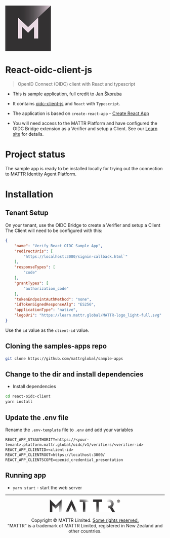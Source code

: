 [![MATTR](../docs/assets/mattr-logo-square.svg)](https://github.com/mattrglobal)

# React-oidc-client-js

> OpenID Connect (OIDC) client with React and typescript

- This is sample application, full credit to [Jan Škoruba](https://github.com/skoruba/react-oidc-client-js)

- It contains [oidc-client-js](https://github.com/IdentityModel/oidc-client-js) and `React` with `Typescript`.

- The application is based on `create-react-app` - [Create React App](https://github.com/facebook/create-react-app)

- You will need access to the MATTR Platform and have configured the OIDC Bridge extension as a Verifier and setup a Client. See our [Learn site](https://learn.mattr.global/tutorials/verify/oidc-bridge/verify-oidc) for details.

# Project status
The sample app is ready to be installed locally for trying out the connection to MATTR Identity Agent Platform.

# Installation

## Tenant Setup
On your tenant, use the OIDC Bridge to create a Verifier and setup a Client
The Client will need to be configured with this:

``` json
{
	"name": "Verify React OIDC Sample App",
	"redirectUris": [
		"https://localhost:3000/signin-callback.html`"
	],
	"responseTypes": [
		"code"
	],
	"grantTypes": [
		"authorization_code"
	],
	"tokenEndpointAuthMethod": "none",
	"idTokenSignedResponseAlg": "ES256",
	"applicationType": "native",
	"logoUri": "https://learn.mattr.global/MATTR-logo_light-full.svg"
}
```

Use the `id` value as the `client-id` value.

## Cloning the samples-apps repo

``` sh
git clone https://github.com/mattrglobal/sample-apps
```

## Change to the dir and install dependencies

- Install dependencies
``` sh
cd react-oidc-client
yarn install
```

## Update the .env file
Rename the `.env-template` file to `.env` and add your variables

```
REACT_APP_STSAUTHORITY=https://<your-tenant>.platform.mattr.global/oidc/v1/verifiers/<verifier-id>
REACT_APP_CLIENTID=<client-id>
REACT_APP_CLIENTROOT=https://localhost:3000/
REACT_APP_CLIENTSCOPE=openid_credential_presentation
```

## Running app

- `yarn start` - start the web server 

---

<p align="center"><a href="https://mattr.global" target="_blank"><img height="40px" src ="../docs/assets/mattr-logo-tm.svg"></a></p><p align="center">Copyright © MATTR Limited. <a href="./LICENSE">Some rights reserved.</a><br/>“MATTR” is a trademark of MATTR Limited, registered in New Zealand and other countries.</p>
